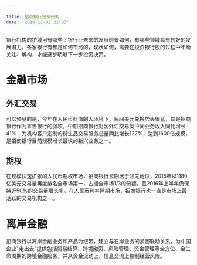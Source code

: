 ```yaml
---

title: 招商银行投资研究
date: '2016-11-02 21:03'
---
```


银行机构的护城河有哪些？银行业未来的发展前景如何，有哪些领域具有较好的发展潜力，各家银行有都是如何布局的，现状如何，需要在投资银行股的过程中不断关注、解构，才能逐步明晰下一步投资决策。

# 金融市场

## 外汇交易

可以预见的是，今年在人民币贬值的大环境下，民间美元兑换势头很猛，其是招商银行作为零售银行的强项。中期招商银行对客外汇交易类中间业务收入同比增长41%；为机构客户定制的衍生品交易服务总量同比增长122%，达到1600亿规模，是招商银行目前规模增长最快的新兴业务之一。

## 期权

在规模快速扩张的人民币期权市场，招商银行长期居于领先地位，2015年以1180亿美元交易量再度排名全市场第一，占据全市场1/3的份额，且2016年上半年仍保持近50%的交易量增长率。在人民币利率掉期市场，招商银行也一直是市场上最活跃的交易机构之一。

# 离岸金融

招商银行以离岸金融业务和产品为纽带，建立与在岸业务的紧密联动关系，为中国企业"走出去"提供包括贸易结算、跨境融资、风险管理、资金管理等全方位、全生命周期的跨境金融服务，并从资金流动上、信息交流上控制经营风险。
